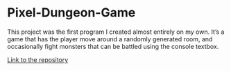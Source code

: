 # Pixel-Dungeon-Game

This project was the first program I created almost entirely on my own. It’s a game that has the player move around a randomly generated room, and occasionally fight monsters that can be battled using the console textbox. 

[Link to the repository](https://github.com/samuelborak/Pixel-Dungeon-Game)

